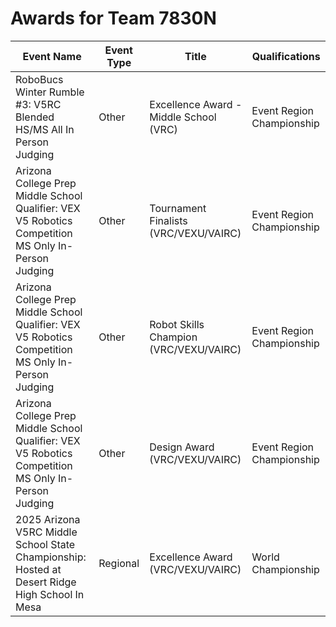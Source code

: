 # Awards for Team 7830N

| Event Name | Event Type | Title | Qualifications |
|------------|------------|-------|----------------|
| RoboBucs Winter Rumble #3: V5RC Blended HS/MS All In Person Judging | Other | Excellence Award - Middle School (VRC) | Event Region Championship |
| Arizona College Prep Middle School Qualifier: VEX V5 Robotics Competition MS Only In-Person Judging | Other | Tournament Finalists (VRC/VEXU/VAIRC) | Event Region Championship |
| Arizona College Prep Middle School Qualifier: VEX V5 Robotics Competition MS Only In-Person Judging | Other | Robot Skills Champion (VRC/VEXU/VAIRC) | Event Region Championship |
| Arizona College Prep Middle School Qualifier: VEX V5 Robotics Competition MS Only In-Person Judging | Other | Design Award (VRC/VEXU/VAIRC) | Event Region Championship |
| 2025 Arizona V5RC Middle School State Championship: Hosted at Desert Ridge High School In Mesa | Regional | Excellence Award (VRC/VEXU/VAIRC) | World Championship |
